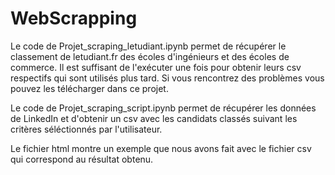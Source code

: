 # WebScrapping

Le code de Projet_scraping_letudiant.ipynb permet de récupérer le classement de letudiant.fr des écoles d'ingénieurs et des écoles de commerce. Il est suffisant de l'exécuter une fois pour obtenir leurs csv respectifs qui sont utilisés plus tard. Si vous rencontrez des problèmes vous pouvez les télécharger dans ce projet.

Le code de Projet_scraping_script.ipynb permet de récupérer les données de LinkedIn et d'obtenir un csv avec les candidats classés suivant les critères séléctionnés par l'utilisateur.

Le fichier html montre un exemple que nous avons fait avec le fichier csv qui correspond au résultat obtenu. 
